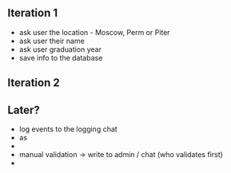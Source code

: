 

## Iteration 1
- ask user the location - Moscow, Perm or Piter
- ask user their name
- ask user graduation year
- save info to the database


## Iteration 2


## Later?
- log events to the logging chat
- as
- 
- manual validation -> write to admin / chat (who validates first)
- 